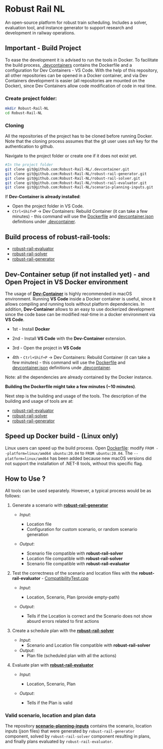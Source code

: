 # Robust Rail NL
An open-source platform for robust train scheduling. Includes a solver, evaluation tool, and instance generator to support research and development in railway operations.



## Important - Build Project
To ease the development it is advised to run the tools in Docker. To facilitate the build process, [.devcontainers](https://github.com/Robust-Rail-NL/.devcontainer) contains the Dockerfile and a configuration for Dev Containers - VS Code. With the help of this repository, all other repositories can be opened in a Docker container, and via Dev Containers development is easier (all repositories are mounted on the Docker), since Dev Containers allow code modification of code in real time.


### Create project folder:

```bash
mkdir Robust-Rail-NL
cd Robust-Rail-NL
```


### Cloning
All the repositories of the project has to be cloned before running Docker.
Note that the cloning process assumes that the git user uses *ssh* key for the authentication to github. 

Navigate to the project folder or create one if it does not exist yet.

```bash
#In the project folder
git clone git@github.com:Robust-Rail-NL/.devcontainer.git
git clone git@github.com:Robust-Rail-NL/robust-rail-generator.git
git clone git@github.com:Robust-Rail-NL/robust-rail-solver.git
git clone git@github.com:Robust-Rail-NL/robust-rail-evaluator.git
git clone git@github.com:Robust-Rail-NL/scenario-planning-inputs.git
```
If **Dev-Container is already installed**: 
* Open the project folder in VS Code.
* `Ctrl+Shif+P` → Dev Containers: Rebuild Container (it can take a few minutes) - this command will use the [Dockerfile](https://github.com/Robust-Rail-NL/.devcontainer/blob/main/Dockerfile) and [devcontainer.json](https://github.com/Robust-Rail-NL/.devcontainer/blob/main/devcontainer.json) definitions under [.devcontainer](https://github.com/Robust-Rail-NL/.devcontainer).


## Build process of robust-rail-tools: 
* [robust-rail-evaluator](https://github.com/Robust-Rail-NL/robust-rail-evaluator)
* [robust-rail-solver](https://github.com/Robust-Rail-NL/robust-rail-solver)
* [robust-rail-generator](https://github.com/Robust-Rail-NL/robust-rail-generator)


## Dev-Container setup (if not installed yet) - and Open Project in VS Docker environment 
The usage of **[Dev-Container](https://code.visualstudio.com/docs/devcontainers/tutorial)** is highly recommended in macOS environment. Running **VS Code** inside a Docker container is useful, since it allows compiling and running tools without platform dependencies. In addition, **Dev-Container** allows to an easy to use dockerized development since the code base can be modified real-time in a docker environment via **VS Code**.

* 1st - Install **Docker**

* 2nd - Install **VS Code** with the **Dev-Container** extension. 

* 3rd - Open the project in **VS Code**

* 4th - `Ctrl+Shif+P` → Dev Containers: Rebuild Container (it can take a few minutes) - this command will use the [Dockerfile](https://github.com/Robust-Rail-NL/.devcontainer/blob/main/Dockerfile) and [devcontainer.json](https://github.com/Robust-Rail-NL/.devcontainer/blob/main/devcontainer.json) definitions unde [.devcontainer](https://github.com/Robust-Rail-NL/.devcontainer).

Note: all the dependencies are already contained by the Docker instance. 

**Building the Dockerfile might take a few minutes (~10 minutes)**.

Next step is the building and usage of the tools. The description of the building and usage of tools are at:
* [robust-rail-evaluator](https://github.com/Robust-Rail-NL/robust-rail-evaluator)
* [robust-rail-solver](https://github.com/Robust-Rail-NL/robust-rail-solver)
* [robust-rail-generator](https://github.com/Robust-Rail-NL/robust-rail-generator)

## Speed up Docker build - (Linux only)
Linux users can speed up the build process. Open [Dockerfile](./Dockerfile): modify `FROM --platform=linux/amd64 ubuntu:20.04` to `FROM ubuntu:20.04`. 
The `--platform=linux/amd64` has been added because new macOS versions did not support the installation of .NET-8 tools, without this specific flag. 


## How to Use ? 

All tools can be used separately. However, a typical process would be as follows:

1) Generate a scenario with [**robust-rail-generator**](https://github.com/Robust-Rail-NL/robust-rail-generator)
    * *Input*:
        * Location file
        * Configuration for custom scenario, or random scenario generation

    * *Output*:
        * Scenario file compatible with **robust-rail-solver**
        * Location file compatible with **robust-rail-solver**
        * Scenario file compatible with **robust-rail-evaluator**

2) Test the correctness of the scenario and location files with the **robust-rail-evaluator** - [CompatibilityTest.cpp](https://github.com/Robust-Rail-NL/robust-rail-evaluator/blob/main/cTORSTest/CompatibilityTest.cpp)
    *  *Input*: 
        * Location, Scenario, Plan (provide empty-path)

    * *Output*:
        * Tells if the Location is correct and the Scenario does not show absurd errors related to first actions

3) Create a schedule plan with the [**robust-rail-solver**](https://github.com/Robust-Rail-NL/robust-rail-solver)
    * *Input*:
        * Scenario and Location file compatible with **robust-rail-solver**
    * *Output*:
        * Plan file (scheduled plan with all the actions)

4) Evaluate plan with [**robust-rail-evaluator**](https://github.com/Robust-Rail-NL/robust-rail-evaluator)
     *  *Input*: 
        * Location, Scenario, Plan

    * *Output*:
        * Tells if the Plan is valid

### Valid scenario, location and plan data 
The repository [**scenario-planning-inputs**](https://github.com/Robust-Rail-NL/scenario-planning-inputs) contains the scenario, location inputs (json files)
that were generated by `robust-rail-generator` component, solved by `robust-rail-solver` component resulting in plans, and finally plans evaluated by `robust-rail-evaluator`.

